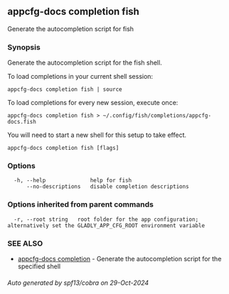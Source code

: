 ## appcfg-docs completion fish

Generate the autocompletion script for fish

### Synopsis

Generate the autocompletion script for the fish shell.

To load completions in your current shell session:

	appcfg-docs completion fish | source

To load completions for every new session, execute once:

	appcfg-docs completion fish > ~/.config/fish/completions/appcfg-docs.fish

You will need to start a new shell for this setup to take effect.


```
appcfg-docs completion fish [flags]
```

### Options

```
  -h, --help              help for fish
      --no-descriptions   disable completion descriptions
```

### Options inherited from parent commands

```
  -r, --root string   root folder for the app configuration; alternatively set the GLADLY_APP_CFG_ROOT environment variable
```

### SEE ALSO

* [appcfg-docs completion](appcfg-docs_completion.md)	 - Generate the autocompletion script for the specified shell

###### Auto generated by spf13/cobra on 29-Oct-2024
